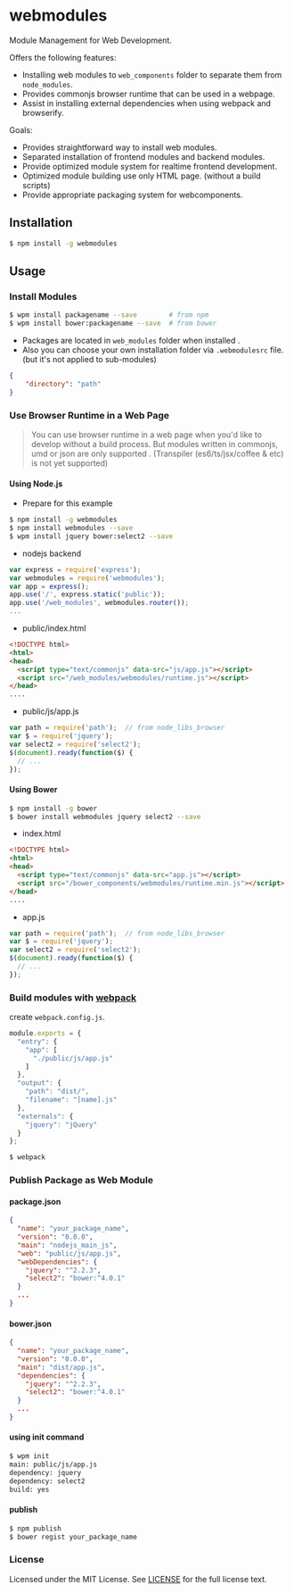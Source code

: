 # webmodules
Module Management for Web Development.

Offers the following features:
- Installing web modules to `web_components` folder to separate them from `node_modules`.
- Provides commonjs browser runtime that can be used in a webpage.
- Assist in installing external dependencies when using webpack and browserify.

Goals:
- Provides straightforward way to install web modules.
- Separated installation of frontend modules and backend modules.
- Provide optimized module system for realtime frontend development.
- Optimized module building use only HTML page. (without a build scripts)
- Provide appropriate packaging system for webcomponents.

## Installation
```sh
$ npm install -g webmodules
```

## Usage
### Install Modules
```sh
$ wpm install packagename --save        # from npm
$ wpm install bower:packagename --save  # from bower
```

- Packages are located in `web_modules` folder when installed .
- Also you can choose your own installation folder via `.webmodulesrc` file.  (but it's not applied to sub-modules)
```json
{
    "directory": "path"
}
```

### Use Browser Runtime in a Web Page
> You can use browser runtime in a web page when you'd like to develop without a build process.
> But modules written in commonjs, umd or json are only supported . (Transpiler (es6/ts/jsx/coffee & etc) is not yet supported)

#### Using Node.js
- Prepare for this example
```sh
$ npm install -g webmodules
$ npm install webmodules --save
$ wpm install jquery bower:select2 --save
```

- nodejs backend
```javascript
var express = require('express');
var webmodules = require('webmodules');
var app = express();
app.use('/', express.static('public'));
app.use('/web_modules', webmodules.router());
...
```

- public/index.html
```html
<!DOCTYPE html>
<html>
<head>
  <script type="text/commonjs" data-src="js/app.js"></script>
  <script src="/web_modules/webmodules/runtime.js"></script>
</head>
....
```

- public/js/app.js
```javascript
var path = require('path');  // from node_libs_browser
var $ = require('jquery');
var select2 = require('select2');
$(document).ready(function($) {
  // ...
});
```

#### Using Bower
```sh
$ npm install -g bower
$ bower install webmodules jquery select2 --save
```

- index.html
```html
<!DOCTYPE html>
<html>
<head>
  <script type="text/commonjs" data-src="app.js"></script>
  <script src="/bower_components/webmodules/runtime.min.js"></script>
</head>
....
```

- app.js
```javascript
var path = require('path');  // from node_libs_browser
var $ = require('jquery');
var select2 = require('select2');
$(document).ready(function($) {
  // ...
});
```


### Build modules with [webpack](http://webpack.github.io/docs/)
create `webpack.config.js`.
```javascript
module.exports = {
  "entry": {
    "app": [
      "./public/js/app.js"
    ]
  },
  "output": {
    "path": "dist/",
    "filename": "[name].js"
  },
  "externals": {
    "jquery": "jQuery"
  }
};
```

```sh
$ webpack
```

### Publish Package as Web Module
#### package.json
```json
{
  "name": "your_package_name",
  "version": "0.0.0",
  "main": "nodejs_main_js",
  "web": "public/js/app.js",
  "webDependencies": {
    "jquery": "^2.2.3",
    "select2": "bower:^4.0.1"
  }
  ...
}
```

#### bower.json
```json
{
  "name": "your_package_name",
  "version": "0.0.0",
  "main": "dist/app.js",
  "dependencies": {
    "jquery": "^2.2.3",
    "select2": "bower:^4.0.1"
  }
  ...
}
```

#### using init command
```sh
$ wpm init
main: public/js/app.js
dependency: jquery
dependency: select2
build: yes
```

#### publish
```sh
$ npm publish
$ bower regist your_package_name
```





### License
Licensed under the MIT License.
See [LICENSE](./LICENSE.md) for the full license text.
